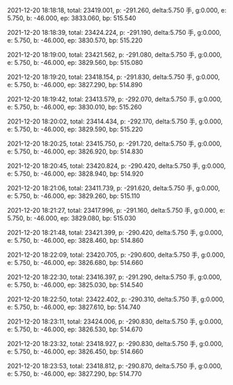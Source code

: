 2021-12-20 18:18:18, total: 23419.001, p: -291.260, delta:5.750 手, g:0.000, e: 5.750, b: -46.000, ep: 3833.060, bp: 515.540

2021-12-20 18:18:39, total: 23424.224, p: -291.190, delta:5.750 手, g:0.000, e: 5.750, b: -46.000, ep: 3830.570, bp: 515.220

2021-12-20 18:19:00, total: 23421.562, p: -291.080, delta:5.750 手, g:0.000, e: 5.750, b: -46.000, ep: 3829.560, bp: 515.080

2021-12-20 18:19:20, total: 23418.154, p: -291.830, delta:5.750 手, g:0.000, e: 5.750, b: -46.000, ep: 3827.290, bp: 514.890

2021-12-20 18:19:42, total: 23413.579, p: -292.070, delta:5.750 手, g:0.000, e: 5.750, b: -46.000, ep: 3830.010, bp: 515.260

2021-12-20 18:20:02, total: 23414.434, p: -292.170, delta:5.750 手, g:0.000, e: 5.750, b: -46.000, ep: 3829.590, bp: 515.220

2021-12-20 18:20:25, total: 23415.750, p: -291.720, delta:5.750 手, g:0.000, e: 5.750, b: -46.000, ep: 3826.920, bp: 514.830

2021-12-20 18:20:45, total: 23420.824, p: -290.420, delta:5.750 手, g:0.000, e: 5.750, b: -46.000, ep: 3828.940, bp: 514.920

2021-12-20 18:21:06, total: 23411.739, p: -291.620, delta:5.750 手, g:0.000, e: 5.750, b: -46.000, ep: 3829.260, bp: 515.110

2021-12-20 18:21:27, total: 23417.996, p: -291.160, delta:5.750 手, g:0.000, e: 5.750, b: -46.000, ep: 3829.080, bp: 515.030

2021-12-20 18:21:48, total: 23421.399, p: -290.420, delta:5.750 手, g:0.000, e: 5.750, b: -46.000, ep: 3828.460, bp: 514.860

2021-12-20 18:22:09, total: 23420.705, p: -290.600, delta:5.750 手, g:0.000, e: 5.750, b: -46.000, ep: 3826.680, bp: 514.660

2021-12-20 18:22:30, total: 23416.397, p: -291.290, delta:5.750 手, g:0.000, e: 5.750, b: -46.000, ep: 3825.030, bp: 514.540

2021-12-20 18:22:50, total: 23422.402, p: -290.310, delta:5.750 手, g:0.000, e: 5.750, b: -46.000, ep: 3827.610, bp: 514.740

2021-12-20 18:23:11, total: 23424.006, p: -290.830, delta:5.750 手, g:0.000, e: 5.750, b: -46.000, ep: 3826.530, bp: 514.670

2021-12-20 18:23:32, total: 23418.927, p: -290.830, delta:5.750 手, g:0.000, e: 5.750, b: -46.000, ep: 3826.450, bp: 514.660

2021-12-20 18:23:53, total: 23418.812, p: -290.870, delta:5.750 手, g:0.000, e: 5.750, b: -46.000, ep: 3827.290, bp: 514.770